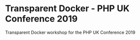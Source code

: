 # Transparent Docker - PHP UK Conference 2019
Transparent Docker workshop for the PHP UK Conference 2019
